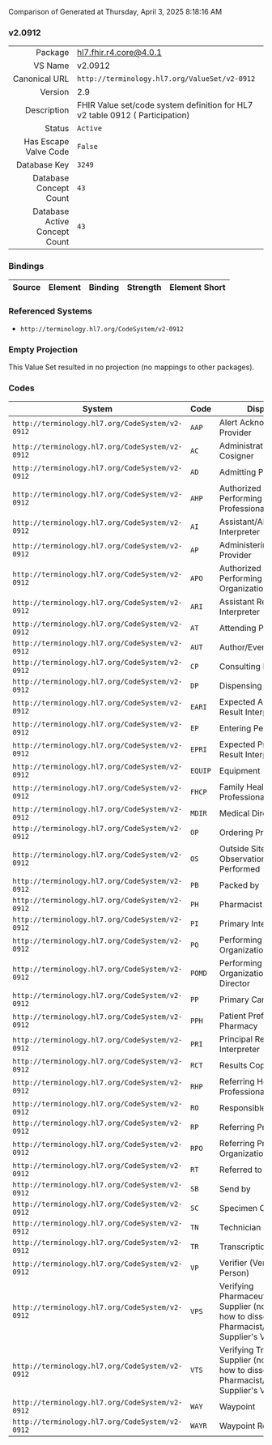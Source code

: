 Comparison of 
Generated at Thursday, April 3, 2025 8:18:16 AM

### v2.0912

|      |     |
| ---: | --- |
| Package | hl7.fhir.r4.core@4.0.1 |
| VS Name | v2.0912 |
| Canonical URL | `http://terminology.hl7.org/ValueSet/v2-0912` |
| Version | 2.9 |
| Description | FHIR Value set/code system definition for HL7 v2 table 0912 ( Participation) |
| Status | `Active` |
| Has Escape Valve Code | `False` |
| Database Key | `3249` |
| Database Concept Count | `43` |
| Database Active Concept Count | `43` |
### Bindings

| Source | Element | Binding | Strength | Element Short |
| ------ | ------- | ------- | -------- | ------------- |

### Referenced Systems

* `http://terminology.hl7.org/CodeSystem/v2-0912`
### Empty Projection

This Value Set resulted in no projection (no mappings to other packages).

### Codes

| System | Code | Display |
| ------ | ---- | ------- |
| `http://terminology.hl7.org/CodeSystem/v2-0912` | `AAP` | Alert Acknowledging Provider |
| `http://terminology.hl7.org/CodeSystem/v2-0912` | `AC` | Administration Cosigner |
| `http://terminology.hl7.org/CodeSystem/v2-0912` | `AD` | Admitting Provider |
| `http://terminology.hl7.org/CodeSystem/v2-0912` | `AHP` | Authorized Performing Health Professional |
| `http://terminology.hl7.org/CodeSystem/v2-0912` | `AI` | Assistant/Alternate Interpreter |
| `http://terminology.hl7.org/CodeSystem/v2-0912` | `AP` | Administering Provider |
| `http://terminology.hl7.org/CodeSystem/v2-0912` | `APO` | Authorized Performing Provider Organization |
| `http://terminology.hl7.org/CodeSystem/v2-0912` | `ARI` | Assistant Result Interpreter |
| `http://terminology.hl7.org/CodeSystem/v2-0912` | `AT` | Attending Provider |
| `http://terminology.hl7.org/CodeSystem/v2-0912` | `AUT` | Author/Event Initiator |
| `http://terminology.hl7.org/CodeSystem/v2-0912` | `CP` | Consulting Provider |
| `http://terminology.hl7.org/CodeSystem/v2-0912` | `DP` | Dispensing Provider |
| `http://terminology.hl7.org/CodeSystem/v2-0912` | `EARI` | Expected Assistant Result Interpreter |
| `http://terminology.hl7.org/CodeSystem/v2-0912` | `EP` | Entering Person |
| `http://terminology.hl7.org/CodeSystem/v2-0912` | `EPRI` | Expected Principal Result Interpreter |
| `http://terminology.hl7.org/CodeSystem/v2-0912` | `EQUIP` | Equipment |
| `http://terminology.hl7.org/CodeSystem/v2-0912` | `FHCP` | Family Health Care Professional |
| `http://terminology.hl7.org/CodeSystem/v2-0912` | `MDIR` | Medical Director |
| `http://terminology.hl7.org/CodeSystem/v2-0912` | `OP` | Ordering Provider |
| `http://terminology.hl7.org/CodeSystem/v2-0912` | `OS` | Outside Site(s) Where Observation May Be Performed |
| `http://terminology.hl7.org/CodeSystem/v2-0912` | `PB` | Packed by |
| `http://terminology.hl7.org/CodeSystem/v2-0912` | `PH` | Pharmacist |
| `http://terminology.hl7.org/CodeSystem/v2-0912` | `PI` | Primary Interpreter |
| `http://terminology.hl7.org/CodeSystem/v2-0912` | `PO` | Performing Organization |
| `http://terminology.hl7.org/CodeSystem/v2-0912` | `POMD` | Performing Organization Medical Director |
| `http://terminology.hl7.org/CodeSystem/v2-0912` | `PP` | Primary Care Provider |
| `http://terminology.hl7.org/CodeSystem/v2-0912` | `PPH` | Patient Preferred Pharmacy |
| `http://terminology.hl7.org/CodeSystem/v2-0912` | `PRI` | Principal Result Interpreter |
| `http://terminology.hl7.org/CodeSystem/v2-0912` | `RCT` | Results Copies To |
| `http://terminology.hl7.org/CodeSystem/v2-0912` | `RHP` | Referring Health Professional |
| `http://terminology.hl7.org/CodeSystem/v2-0912` | `RO` | Responsible Observer |
| `http://terminology.hl7.org/CodeSystem/v2-0912` | `RP` | Referring Provider |
| `http://terminology.hl7.org/CodeSystem/v2-0912` | `RPO` | Referring Provider Organization |
| `http://terminology.hl7.org/CodeSystem/v2-0912` | `RT` | Referred to Provider |
| `http://terminology.hl7.org/CodeSystem/v2-0912` | `SB` | Send by |
| `http://terminology.hl7.org/CodeSystem/v2-0912` | `SC` | Specimen Collector |
| `http://terminology.hl7.org/CodeSystem/v2-0912` | `TN` | Technician |
| `http://terminology.hl7.org/CodeSystem/v2-0912` | `TR` | Transcriptionist |
| `http://terminology.hl7.org/CodeSystem/v2-0912` | `VP` | Verifier (Verifying Person) |
| `http://terminology.hl7.org/CodeSystem/v2-0912` | `VPS` | Verifying Pharmaceutical Supplier   (not sure how to dissect Pharmacist/Treatment Supplier's Verifier ID) |
| `http://terminology.hl7.org/CodeSystem/v2-0912` | `VTS` | Verifying Treatment Supplier   (not sure how to dissect Pharmacist/Treatment Supplier's Verifier ID) |
| `http://terminology.hl7.org/CodeSystem/v2-0912` | `WAY` | Waypoint |
| `http://terminology.hl7.org/CodeSystem/v2-0912` | `WAYR` | Waypoint Recipient |

